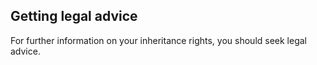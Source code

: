 ##  Getting legal advice

For further information on your inheritance rights, you should seek legal
advice.
